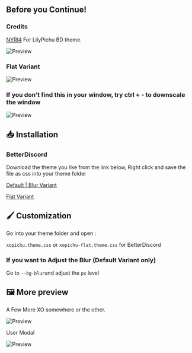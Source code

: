 ## Before you Continue!
### Credits
[NYRI4](https://github.com/NYRI4/LilyPichu) For LilyPichu BD theme.

![Preview](https://raw.githubusercontent.com/advyte-byte/XOPichu/main/assets/preview.png)

### Flat Variant

![Preview](https://raw.githubusercontent.com/advyte-byte/XOPichu/main/assets/preview-flat.png)

### If you don't find this in your window, try ctrl + - to downscale the window

![Preview](https://raw.githubusercontent.com/advyte-byte/XOPichu/main/assets/ddr.png)

## 📥 Installation
### BetterDiscord

Download the theme you like from the link below, Right click and save the file as css into your theme folder

[Default | Blur Variant](https://raw.githubusercontent.com/advyte-byte/XOPichu/main/xopichu.theme.css)

[Flat Variant](https://raw.githubusercontent.com/advyte-byte/XOPichu/main/xopichu-flat.theme.css)

## 🖌️ Customization
Go into your theme folder and open :

`xopichu.theme.css` or `xopichu-flat.theme.css` for BetterDiscord

### If you want to Adjust the Blur (Default Variant only)
Go to `--bg-blur`and adjust the `px` level

## 🖼️ More preview

A Few More XO somewhere or the other.

![Preview](https://raw.githubusercontent.com/advyte-byte/XOPichu/main/assets/inbox.png)

User Modal

![Preview](https://raw.githubusercontent.com/advyte-byte/XOPichu/main/assets/profile.png)
